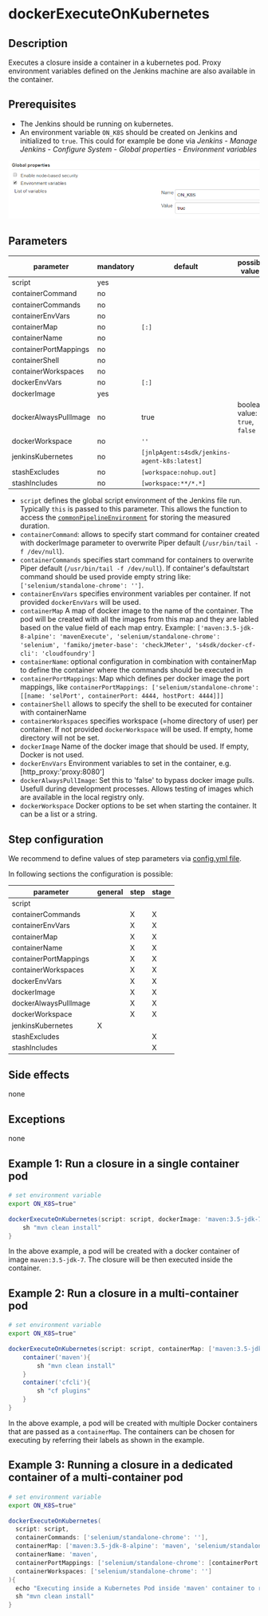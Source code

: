 # dockerExecuteOnKubernetes

## Description

Executes a closure inside a container in a kubernetes pod. Proxy environment variables defined on the Jenkins machine are also available in the container.

## Prerequisites

* The Jenkins should be running on kubernetes.
* An environment variable `ON_K8S` should be created on Jenkins and initialized to `true`. This could for example be done via _Jenkins_ - _Manage Jenkins_ - _Configure System_ - _Global properties_ - _Environment variables_

![Jenkins environment variable configuration](../images/k8s_env.png)

## Parameters

| parameter | mandatory | default | possible values |
| ----------|-----------|---------|-----------------|
|script|yes|||
|containerCommand|no|||
|containerCommands|no|||
|containerEnvVars|no|||
|containerMap|no|`[:]`||
|containerName|no|||
|containerPortMappings|no|||
|containerShell|no|||
|containerWorkspaces|no|||
|dockerEnvVars|no|`[:]`||
|dockerImage|yes|||
|dockerAlwaysPullImage|no|true|boolean value: `true`, `false` |
|dockerWorkspace|no|`''`||
|jenkinsKubernetes|no|`[jnlpAgent:s4sdk/jenkins-agent-k8s:latest]`||
|stashExcludes|no|`[workspace:nohup.out]`||
|stashIncludes|no|`[workspace:**/*.*]`||

* `script` defines the global script environment of the Jenkins file run. Typically `this` is passed to this parameter. This allows the function to access the [`commonPipelineEnvironment`](commonPipelineEnvironment.md) for storing the measured duration.
* `containerCommand`: allows to specify start command for container created with dockerImage parameter to overwrite Piper default (`/usr/bin/tail -f /dev/null`).
* `containerCommands` specifies start command for containers to overwrite Piper default (`/usr/bin/tail -f /dev/null`). If container's defaultstart command should be used provide empty string like: `['selenium/standalone-chrome': '']`.
* `containerEnvVars` specifies environment variables per container. If not provided `dockerEnvVars` will be used.
* `containerMap` A map of docker image to the name of the container. The pod will be created with all the images from this map and they are labled based on the value field of each map entry.
   Example: `['maven:3.5-jdk-8-alpine': 'mavenExecute', 'selenium/standalone-chrome': 'selenium', 'famiko/jmeter-base': 'checkJMeter', 's4sdk/docker-cf-cli': 'cloudfoundry']`
* `containerName`: optional configuration in combination with containerMap to define the container where the commands should be executed in
* `containerPortMappings`: Map which defines per docker image the port mappings, like `containerPortMappings: ['selenium/standalone-chrome': [[name: 'selPort', containerPort: 4444, hostPort: 4444]]]`
* `containerShell` allows to specify the shell to be executed for container with containerName
* `containerWorkspaces` specifies workspace (=home directory of user) per container. If not provided `dockerWorkspace` will be used. If empty, home directory will not be set.
* `dockerImage` Name of the docker image that should be used. If empty, Docker is not used.
* `dockerEnvVars` Environment variables to set in the container, e.g. [http_proxy:'proxy:8080']
* `dockerAlwaysPullImage`: Set this to 'false' to bypass docker image pulls. Usefull during development processes. Allows testing of images which are available in the local registry only.
* `dockerWorkspace` Docker options to be set when starting the container. It can be a list or a string.

## Step configuration

We recommend to define values of step parameters via [config.yml file](../configuration.md).

In following sections the configuration is possible:

| parameter | general | step | stage |
| ----------|-----------|---------|-----------------|
|script||||
|containerCommands||X|X|
|containerEnvVars||X|X|
|containerMap||X|X|
|containerName||X|X|
|containerPortMappings||X|X|
|containerWorkspaces||X|X|
|dockerEnvVars||X|X|
|dockerImage||X|X|
|dockerAlwaysPullImage||X|X|
|dockerWorkspace||X|X|
|jenkinsKubernetes|X|||
|stashExcludes|||X|
|stashIncludes|||X|

## Side effects

none

## Exceptions

none

## Example 1: Run a closure in a single container pod

```sh
# set environment variable
export ON_K8S=true"
```

```groovy
dockerExecuteOnKubernetes(script: script, dockerImage: 'maven:3.5-jdk-7'){
    sh "mvn clean install"
}
```

In the above example, a pod will be created with a docker container of image `maven:3.5-jdk-7`. The closure will be then executed inside the container.

## Example 2: Run a closure in a multi-container pod

```sh
# set environment variable
export ON_K8S=true"
```

```groovy
dockerExecuteOnKubernetes(script: script, containerMap: ['maven:3.5-jdk-8-alpine': 'maven', 's4sdk/docker-cf-cli': 'cfcli']){
    container('maven'){
        sh "mvn clean install"
    }
    container('cfcli'){
        sh "cf plugins"
    }
}
```

In the above example, a pod will be created with multiple Docker containers that are passed as a `containerMap`. The containers can be chosen for executing by referring their labels as shown in the example.

## Example 3: Running a closure in a dedicated container of a multi-container pod

```sh
# set environment variable
export ON_K8S=true"
```

```groovy
dockerExecuteOnKubernetes(
  script: script,
  containerCommands: ['selenium/standalone-chrome': ''],
  containerMap: ['maven:3.5-jdk-8-alpine': 'maven', 'selenium/standalone-chrome': 'selenium'],
  containerName: 'maven',
  containerPortMappings: ['selenium/standalone-chrome': [containerPort: 4444, hostPort: 4444]]
  containerWorkspaces: ['selenium/standalone-chrome': '']
){
  echo "Executing inside a Kubernetes Pod inside 'maven' container to run Selenium tests"
  sh "mvn clean install"
}
```
